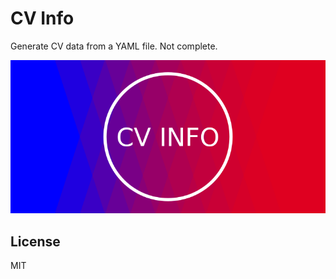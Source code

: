 # CV Info

Generate CV data from a YAML file. Not complete.

![package cover](screenshot.png)

## License

MIT
